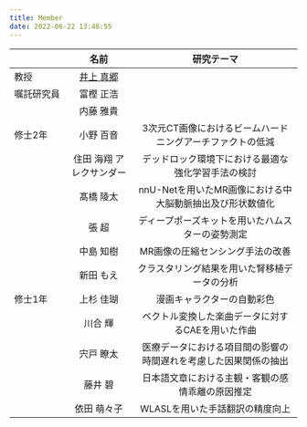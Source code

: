```yaml
---
title: Member
date: 2022-06-22 13:48:55
---
```


||名前|研究テーマ|
|:-|:-:|:-:|
|教授|[井上 真郷](./inoue)|  |
|嘱託研究員|富樫 正浩|　|
|　　　　　|内藤 雅貴|　|
|修士2年|小野 百音|3次元CT画像におけるビームハードニングアーチファクトの低減|
|      |住田 海翔 アレクサンダー|デッドロック環境下における最適な強化学習手法の検討|
|      |髙橋 陵太|nnU-Netを用いたMR画像における中大脳動脈抽出及び形状数値化|
|      |張 超|ディープポーズキットを用いたハムスターの姿勢測定|
|      |中島 知樹|MR画像の圧縮センシング手法の改善|
|      |新田 もえ|クラスタリング結果を用いた腎移植データの分析|
|修士1年|上杉 佳瑚|漫画キャラクターの自動彩色|
|      |川合 輝|ベクトル変換した楽曲データに対するCAEを用いた作曲|
|      |宍戸 瞭太|医療データにおける項目間の影響の時間遅れを考慮した因果関係の抽出|
|      |藤井 碧|日本語文章における主観・客観の感情乖離の原因推定|
|      |依田 萌々子|WLASLを用いた手話翻訳の精度向上|
